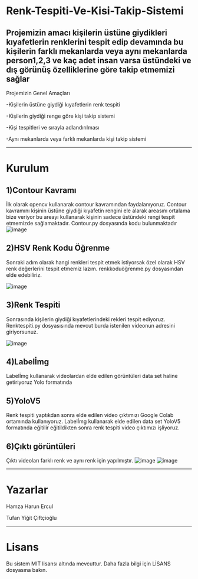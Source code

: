 # Renk-Tespiti-Ve-Kisi-Takip-Sistemi
Projemizin amacı kişilerin üstüne giydikleri kıyafetlerin renklerini tespit edip devamında bu kişilerin farklı mekanlarda veya aynı mekanlarda person1,2,3 ve kaç adet insan varsa üstündeki ve dış görünüş özelliklerine göre takip etmemizi sağlar
-----------------------------------------------------------------------------------------------------------------------------------------------------------------------
Projemizin Genel Amaçları

-Kişilerin üstüne giydiği kıyafetlerin renk tespiti

-Kişilerin giydiği renge göre kişi takip sistemi

-Kişi tespitleri ve sırayla adlandırılması

-Aynı mekanlarda veya farklı mekanlarda kişi takip sistemi

-------------------------------------------------------------------------------------------------------------------------------------------------------------------------
# Kurulum

1)Contour Kavramı
-----

İlk olarak opencv kullanarak contour kavramından faydalanıyoruz. Contour kavramını kişinin üstüne giydiği kıyafetin rengini ele alarak areasını ortalama bize veriyor bu areayı kullanarak kişinin sadece üstündeki rengi tespit etmemizde sağlamaktadır. Contour.py dosyasında kodu bulunmaktadır
![image](https://user-images.githubusercontent.com/105969081/216791851-4c0e9a46-7a77-4cc9-9b7e-ac2b327237c9.png)

2)HSV Renk Kodu Öğrenme
-----

Sonraki adım olarak hangi renkleri tespit etmek istiyorsak özel olarak HSV renk değerlerini tespit etmemiz lazım. renkkoduöğrenme.py dosyasından elde edebiliriz.

![image](https://user-images.githubusercontent.com/105969081/216792178-68d77374-f765-4dc1-a11b-392cceb98007.png)

3)Renk Tespiti
-----

Sonrasında kişilerin giydiği kıyafetlerindeki rekleri tespit ediyoruz. Renktespiti.py dosyasısında mevcut burda istenilen videonun adresini giriyorsunuz.

![image](https://user-images.githubusercontent.com/105969081/216792546-95a71190-283b-4445-aa4c-02fc0d71504a.png) 


4)Labelİmg
-----

Labelİmg kullanarak videolardan elde edilen görüntüleri data set haline getiriyoruz Yolo formatında

5)YoloV5
-----

Renk tespiti yaptıkdan sonra elde edilen video çıktımızı Google Colab ortamında kullanıyoruz. Labelİmg kullanarak elde edilen data set YoloV5 formatında eğitilir eğitildikten sonra renk tespiti video çıktımızı işliyoruz.


6)Çıktı görüntüleri
-----

Çıktı videoları farklı renk ve aynı renk için yapılmıştır.
![image](https://user-images.githubusercontent.com/105969081/216792600-81f9fe6c-56ca-45e5-955b-2c12c24ee691.png) ![image](https://user-images.githubusercontent.com/105969081/216792619-630ab7cd-18e8-474b-8526-d18e21e38f3e.png)

-----------------------------------------------------------------------------------------------------------------------------------------------------------------------

# Yazarlar
Hamza Harun Ercul 

Tufan Yiğit Çiftçioğlu

-----------------------------------------------------------------------------------------------------------------------------------------------------------------------

# Lisans
Bu sistem MIT lisansı altında mevcuttur. Daha fazla bilgi için LİSANS dosyasına bakın.



